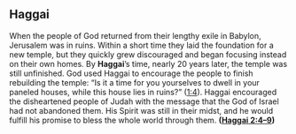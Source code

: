
## Haggai

When the people of God returned from their lengthy exile in Babylon, Jerusalem was in ruins. Within a short time they laid the foundation for a new temple, but they quickly grew discouraged and began focusing instead on their own homes. By **Haggai**’s time, nearly 20 years later, the temple was still unfinished. God used Haggai to encourage the people to finish rebuilding the temple: “Is it a time for you yourselves to dwell in your paneled houses, while this house lies in ruins?” ([1:4](https://www.esv.org/Haggai+1%3A4/)). Haggai encouraged the disheartened people of Judah with the message that the God of Israel had not abandoned them. His Spirit was still in their midst, and he would fulfill his promise to bless the whole world through them. **([Haggai 2:4–9](https://www.esv.org/Haggai+2%3A4%E2%80%939/))**

